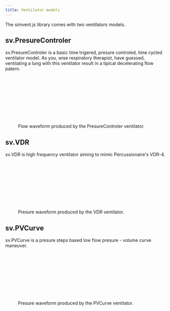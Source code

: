```yaml
---
title: Ventilator models
---
```

The simvent.js library comes with two ventilators models.

## sv.PresureControler

sv.PresureControler is a basic time trigered, presure controled, time cycled ventilator model. As you, wise respiratory therapist, have guessed, ventilating a lung with this ventilator result in a tipical decelerating flow patern.

<figure>
<svg id="svg1" class="graphcurve"></svg>
<figcaption>Flow waveform produced by the PresureControler ventilator.</figcaption>
</figure>

## sv.VDR

sv.VDR is high frequency ventilator aiming to mimic Percussionaire's VDR-4.

<figure>
<svg id="svg2" class="graphcurve"></svg>
<figcaption>Presure waveform produced by the VDR ventilator.</figcaption>
</figure>

## sv.PVCurve

sv.PVCurve is a presure steps based low flow presure - volume curve maneuver. 


<figure>
	<svg id="svg3" class="graphcurve"></svg>
	<figcaption>Presure waveform produced by the PVCurve ventilator.</figcaption>
</figure>

<script>
	var lung = new sv.SimpleLung();

	fx = function(d){return d.time};
	fy1 = function(d){return d.Flung};
	fy2 = function(d){return d.Pao};

	var ventilator = new sv.PresureControler();
	var data = ventilator.ventilate(lung);
	var graph = gs.quickGraph( "#svg1", data.timeData, fx, fy1).setidx("Time").setidy("Flow");

	var ventilator = new sv.VDR();
	var data = ventilator.ventilate(lung);
	var graph = gs.quickGraph( "#svg2", data.timeData, fx, fy2).setidx("Time").setidy("Presure");

	var ventilator = new sv.PVCurve();
	var data = ventilator.ventilate(lung);
	var graph = gs.quickGraph( "#svg3", data.timeData, fx, fy2).setidx("Time").setidy("Presure");
</script>

